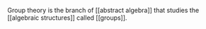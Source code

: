 Group theory is the branch of [[abstract algebra]] that studies the [[algebraic structures]] called [[groups]].